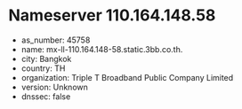 # Nameserver 110.164.148.58

* as_number: 45758
* name: mx-ll-110.164.148-58.static.3bb.co.th.
* city: Bangkok
* country: TH
* organization: Triple T Broadband Public Company Limited
* version: Unknown
* dnssec: false
